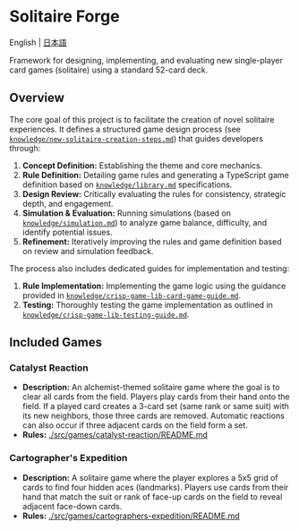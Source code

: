 # Solitaire Forge

English | [日本語](./README_ja.md)

Framework for designing, implementing, and evaluating new single-player card games (solitaire) using a standard 52-card deck.

## Overview

The core goal of this project is to facilitate the creation of novel solitaire experiences. It defines a structured game design process (see [`knowledge/new-solitaire-creation-steps.md`](./knowledge/new-solitaire-creation-steps.md)) that guides developers through:

1.  **Concept Definition:** Establishing the theme and core mechanics.
2.  **Rule Definition:** Detailing game rules and generating a TypeScript game definition based on [`knowledge/library.md`](./knowledge/library.md) specifications.
3.  **Design Review:** Critically evaluating the rules for consistency, strategic depth, and engagement.
4.  **Simulation & Evaluation:** Running simulations (based on [`knowledge/simulation.md`](./knowledge/simulation.md)) to analyze game balance, difficulty, and identify potential issues.
5.  **Refinement:** Iteratively improving the rules and game definition based on review and simulation feedback.

The process also includes dedicated guides for implementation and testing:

1.  **Rule Implementation:** Implementing the game logic using the guidance provided in [`knowledge/crisp-game-lib-card-game-guide.md`](./knowledge/crisp-game-lib-card-game-guide.md).
2.  **Testing:** Thoroughly testing the game implementation as outlined in [`knowledge/crisp-game-lib-testing-guide.md`](./knowledge/crisp-game-lib-testing-guide.md).

## Included Games

### Catalyst Reaction

- **Description:** An alchemist-themed solitaire game where the goal is to clear all cards from the field. Players play cards from their hand onto the field. If a played card creates a 3-card set (same rank or same suit) with its new neighbors, those three cards are removed. Automatic reactions can also occur if three adjacent cards on the field form a set.
- **Rules:** [./src/games/catalyst-reaction/README.md](./src/games/catalyst-reaction/README.md)

### Cartographer's Expedition

- **Description:** A solitaire game where the player explores a 5x5 grid of cards to find four hidden aces (landmarks). Players use cards from their hand that match the suit or rank of face-up cards on the field to reveal adjacent face-down cards.
- **Rules:** [./src/games/cartographers-expedition/README.md](./src/games/cartographers-expedition/README.md)
